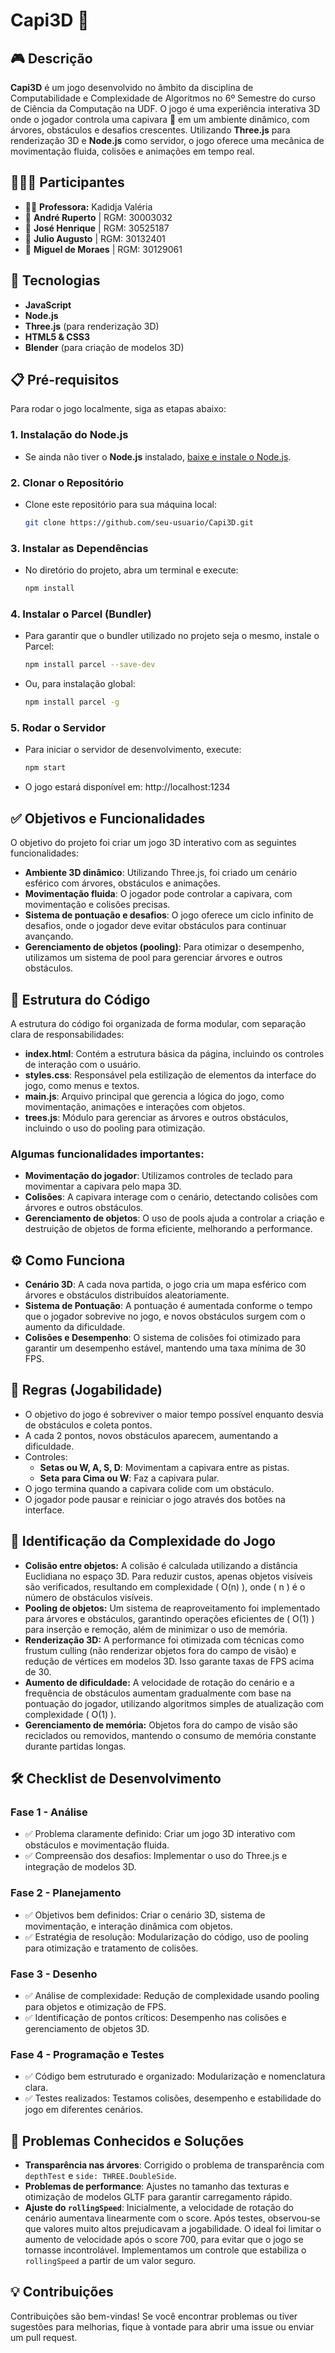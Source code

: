 # Capi3D 🐾 

## 🎮 Descrição

**Capi3D** é um jogo desenvolvido no âmbito da disciplina de Computabilidade e Complexidade de Algoritmos no 6º Semestre do curso de Ciência da Computação na UDF. O jogo é uma experiência interativa 3D onde o jogador controla uma capivara 🦡 em um ambiente dinâmico, com árvores, obstáculos e desafios crescentes. Utilizando **Three.js** para renderização 3D e **Node.js** como servidor, o jogo oferece uma mecânica de movimentação fluida, colisões e animações em tempo real.

## 🧑‍🤝‍🧑 Participantes

- 👩‍🏫 **Professora:** Kadidja Valéria  
- 👤 **André Ruperto** | RGM: 30003032  
- 👤 **José Henrique** | RGM: 30525187  
- 👤 **Julio Augusto** | RGM: 30132401  
- 👤 **Miguel de Moraes** | RGM: 30129061  

## 🚀 Tecnologias

- **JavaScript**
- **Node.js**
- **Three.js** (para renderização 3D)
- **HTML5 & CSS3**
- **Blender** (para criação de modelos 3D)

## 📋 Pré-requisitos

Para rodar o jogo localmente, siga as etapas abaixo:

### 1. Instalação do Node.js

- Se ainda não tiver o **Node.js** instalado, [baixe e instale o Node.js](https://nodejs.org/).

### 2. Clonar o Repositório

- Clone este repositório para sua máquina local:
  ```bash
  git clone https://github.com/seu-usuario/Capi3D.git
  ```

### 3. Instalar as Dependências

- No diretório do projeto, abra um terminal e execute:
  ```bash
  npm install
  ```

### 4. Instalar o Parcel (Bundler)

- Para garantir que o bundler utilizado no projeto seja o mesmo, instale o Parcel:
  ```bash
  npm install parcel --save-dev
  ```
- Ou, para instalação global:
  ```bash
  npm install parcel -g
  ```

### 5. Rodar o Servidor

- Para iniciar o servidor de desenvolvimento, execute:
  ```bash
  npm start
  ```
- O jogo estará disponível em: http://localhost:1234

## ✅ Objetivos e Funcionalidades

O objetivo do projeto foi criar um jogo 3D interativo com as seguintes funcionalidades:

- **Ambiente 3D dinâmico**: Utilizando Three.js, foi criado um cenário esférico com árvores, obstáculos e animações.
- **Movimentação fluida**: O jogador pode controlar a capivara, com movimentação e colisões precisas.
- **Sistema de pontuação e desafios**: O jogo oferece um ciclo infinito de desafios, onde o jogador deve evitar obstáculos para continuar avançando.
- **Gerenciamento de objetos (pooling)**: Para otimizar o desempenho, utilizamos um sistema de pool para gerenciar árvores e outros obstáculos.

## 🔧 Estrutura do Código

A estrutura do código foi organizada de forma modular, com separação clara de responsabilidades:

- **index.html**: Contém a estrutura básica da página, incluindo os controles de interação com o usuário.
- **styles.css**: Responsável pela estilização de elementos da interface do jogo, como menus e textos.
- **main.js**: Arquivo principal que gerencia a lógica do jogo, como movimentação, animações e interações com objetos.
- **trees.js**: Módulo para gerenciar as árvores e outros obstáculos, incluindo o uso do pooling para otimização.

### Algumas funcionalidades importantes:

- **Movimentação do jogador**: Utilizamos controles de teclado para movimentar a capivara pelo mapa 3D.
- **Colisões**: A capivara interage com o cenário, detectando colisões com árvores e outros obstáculos.
- **Gerenciamento de objetos**: O uso de pools ajuda a controlar a criação e destruição de objetos de forma eficiente, melhorando a performance.

## ⚙️ Como Funciona

- **Cenário 3D**: A cada nova partida, o jogo cria um mapa esférico com árvores e obstáculos distribuídos aleatoriamente.
- **Sistema de Pontuação**: A pontuação é aumentada conforme o tempo que o jogador sobrevive no jogo, e novos obstáculos surgem com o aumento da dificuldade.
- **Colisões e Desempenho**: O sistema de colisões foi otimizado para garantir um desempenho estável, mantendo uma taxa mínima de 30 FPS.

## 🎯 Regras (Jogabilidade)

- O objetivo do jogo é sobreviver o maior tempo possível enquanto desvia de obstáculos e coleta pontos.
- A cada 2 pontos, novos obstáculos aparecem, aumentando a dificuldade.
- Controles:
  - **Setas ou W, A, S, D**: Movimentam a capivara entre as pistas.
  - **Seta para Cima ou W**: Faz a capivara pular.
- O jogo termina quando a capivara colide com um obstáculo.
- O jogador pode pausar e reiniciar o jogo através dos botões na interface.

## 🧮 Identificação da Complexidade do Jogo

- **Colisão entre objetos:** A colisão é calculada utilizando a distância Euclidiana no espaço 3D. Para reduzir custos, apenas objetos visíveis são verificados, resultando em complexidade \( O(n) \), onde \( n \) é o número de obstáculos visíveis.
- **Pooling de objetos:** Um sistema de reaproveitamento foi implementado para árvores e obstáculos, garantindo operações eficientes de \( O(1) \) para inserção e remoção, além de minimizar o uso de memória.
- **Renderização 3D:** A performance foi otimizada com técnicas como frustum culling (não renderizar objetos fora do campo de visão) e redução de vértices em modelos 3D. Isso garante taxas de FPS acima de 30.
- **Aumento de dificuldade:** A velocidade de rotação do cenário e a frequência de obstáculos aumentam gradualmente com base na pontuação do jogador, utilizando algoritmos simples de atualização com complexidade \( O(1) \).
- **Gerenciamento de memória:** Objetos fora do campo de visão são reciclados ou removidos, mantendo o consumo de memória constante durante partidas longas.

## 🛠️ Checklist de Desenvolvimento

### Fase 1 - Análise
- ✅ Problema claramente definido: Criar um jogo 3D interativo com obstáculos e movimentação fluida.
- ✅ Compreensão dos desafios: Implementar o uso do Three.js e integração de modelos 3D.

### Fase 2 - Planejamento
- ✅ Objetivos bem definidos: Criar o cenário 3D, sistema de movimentação, e interação dinâmica com objetos.
- ✅ Estratégia de resolução: Modularização do código, uso de pooling para otimização e tratamento de colisões.

### Fase 3 - Desenho
- ✅ Análise de complexidade: Redução de complexidade usando pooling para objetos e otimização de FPS.
- ✅ Identificação de pontos críticos: Desempenho nas colisões e gerenciamento de objetos 3D.

### Fase 4 - Programação e Testes
- ✅ Código bem estruturado e organizado: Modularização e nomenclatura clara.
- ✅ Testes realizados: Testamos colisões, desempenho e estabilidade do jogo em diferentes cenários.

## 🐛 Problemas Conhecidos e Soluções

- **Transparência nas árvores**: Corrigido o problema de transparência com `depthTest` e `side: THREE.DoubleSide`.
- **Problemas de performance**: Ajustes no tamanho das texturas e otimização de modelos GLTF para garantir carregamento rápido.
- **Ajuste do `rollingSpeed`**: Inicialmente, a velocidade de rotação do cenário aumentava linearmente com o score. Após testes, observou-se que valores muito altos prejudicavam a jogabilidade. O ideal foi limitar o aumento de velocidade após o score 700, para evitar que o jogo se tornasse incontrolável. Implementamos um controle que estabiliza o `rollingSpeed` a partir de um valor seguro.

## 💡 Contribuições

Contribuições são bem-vindas! Se você encontrar problemas ou tiver sugestões para melhorias, fique à vontade para abrir uma issue ou enviar um pull request.
